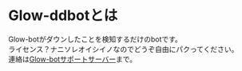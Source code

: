 # Glow-ddbotとは
Glow-botがダウンしたことを検知するだけのbotです。  
ライセンス？ナニソレオイシイノなのでどうぞ自由にパクってください。  
連絡は[Glow-botサポートサーバー](https://glow-bot.com/discord)まで。
